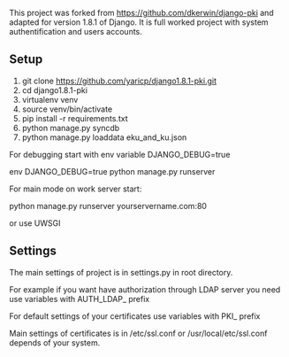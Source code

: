 This project was forked from https://github.com/dkerwin/django-pki and adapted for version 1.8.1 of Django.
It is full worked project with system authentification and users accounts.

## Setup

1. git clone https://github.com/yaricp/django1.8.1-pki.git
2. cd django1.8.1-pki
3. virtualenv venv
4. source venv/bin/activate
5. pip install -r requirements.txt
6. python manage.py syncdb
7. python manage.py loaddata eku_and_ku.json

For debugging start with env variable DJANGO_DEBUG=true

env DJANGO_DEBUG=true python manage.py runserver

For main mode on work server start:

python manage.py runserver yourservername.com:80

or use UWSGI

## Settings

The main settings of project is in settings.py in root directory. 

For example if you want have authorization through LDAP server you need use variables with AUTH_LDAP_ prefix

For default settings of your certificates use variables with PKI_ prefix

Main settings of certificates is in /etc/ssl.conf or /usr/local/etc/ssl.conf depends of your system.

